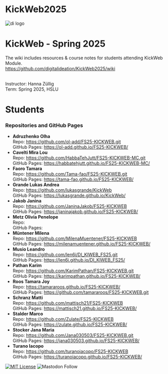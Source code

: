 # KickWeb2025


![di logo](https://github.com/digitalideation/comppx_h2001/blob/master/docs/assets/images/di-logo-small.jpg?raw=true "di logo")


# KickWeb - Spring 2025

The wiki includes resources & course notes for students attending KickWeb Module. <br/>
https://github.com/digitalideation/KickWeb2025/wiki <br/><br/>

Instructor: Hanna Züllig<br/>
Term: Spring 2025, HSLU<br/>

# Students
### Repositories and GitHub Pages
* <b>Adruzhenko	Olha </b><br/>
Repo: https://github.com/ol-add/FS25-KICKWEB.git <br/>
GitHub Pages: https://ol-add.github.io/FS25-KICKWEB/
* <b>Cavelti	Mira Lou</b><br/>
Repo:  https://github.com/HabbaTehJutt/FS25-KICKWEB-MC.git<br/>
GitHub Pages: https://habbatehjutt.github.io/FS25-KICKWEB-MC/
* <b>Faoro	Tamara</b><br/>
Repo:  https://github.com/Tama-fao/FS25-KICKWEB.git<br/>
GitHub Pages: https://tama-fao.github.io/FS25-KICKWEB/
* <b>Grande	Lukas Andrea</b><br/>
Repo: https://github.com/lukasgrande/KickWeb<br/>
GitHub Pages: https://lukasgrande.github.io/KickWeb/
* <b>Jakob	Janina</b><br/>
Repo: https://github.com/JaninaJakob/FS25-KICKWEB<br/>
GitHub Pages:  https://janinajakob.github.io/FS25-KICKWEB/ 
* <b>Metz	Olivia Penelope</b><br/>
Repo:  <br/>
GitHub Pages:
* <b>Müntener	Milena</b><br/>
Repo: https://github.com/MilenaMuentener/FS25-KICKWEB<br/>
GitHub Pages: https://milenamuentener.github.io/FS25-KICKWEB/ 
* <b>Musio	Leandro</b><br/>
Repo: https://github.com/len6i/DI_KIWEB_FS25.git  <br/>
GitHub Pages: https://len6i.github.io/DI_KIWEB_FS25/
* <b>Pathan	Karim</b><br/>
Repo:  https://github.com/KarimPathan/FS25-KICKWEB.git<br/>
GitHub Pages: https://karimpathan.github.io/FS25-KICKWEB/
* <b>Roos	Tamara Joy</b><br/>
Repo: https://tamararoos.github.io/FS25-KICKWEB/ <br/>
GitHub Pages: https://github.com/tamararoos/FS25-KICKWEB.git
* <b>Schranz	Matti</b><br/>
Repo: https://github.com/mattisch21/FS25-KICKWEB <br/>
GitHub Pages: https://mattisch21.github.io/FS25-KICKWEB/
* <b>Stalder	Marco</b><br/>
Repo: https://github.com/Zulate/FS25-KICKWEB <br/>
GitHub Pages: https://zulate.github.io/FS25-KICKWEB/
* <b>Stocker	Jana Maria</b><br/>
Repo: https://github.com/Jana030503/FS25-KICKWEB.git<br/>
GitHub Pages: https://jana030503.github.io/FS25-KICKWEB/ 
* <b>Turano	Iacopo</b><br/>
Repo: https://github.com/turanoiacopo/FS25-KICKWEB <br/>
GitHub Pages: https://turanoiacopo.github.io/FS25-KICKWEB/
  

[![MIT License](https://img.shields.io/badge/license-MIT-blue.svg)](http://opensource.org/licenses/MIT)
![Mastodon Follow](https://img.shields.io/mastodon/follow/109315060138063198?domain=https%3A%2F%2Fswiss.social&style=social)
